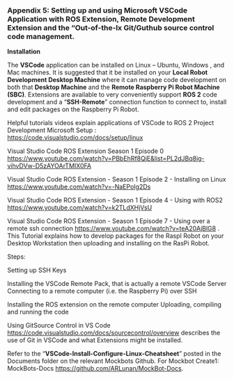### Appendix 5: Setting up and using Microsoft VSCode  Application with ROS Extension, Remote Development Extension and the “Out-of-the-Ix Git/Guthub source control code management.
**Installation**  

The **VSCode** application can be installed on Linux – Ubuntu, Windows , and Mac machines. It is suggested that it be installed on your **Local Robot Development Desktop Machine** where it can manage code development on both that **Desktop Machine** and the  **Remote Raspberry Pi Robot  Machine (SBC)**. Extensions are available to very conveniently support **ROS 2** code development and a “**SSH-Remote**” connection function to connect to, install and edit packages on the Raspberry Pi Robot.  

Helpful tutorials videos explain applications of VSCode to ROS 2 Project Development
Microsoft Setup : https://code.visualstudio.com/docs/setup/linux  
 
Visual Studio Code ROS Extension Season 1 Episode 0
https://www.youtube.com/watch?v=PBbEhRf8QjE&list=PL2dJBq8ig-vihvDVw-D5zAYOArTMIX0FA  
 
Visual Studio Code ROS Extension - Season 1 Episode 2 - Installing on Linux
https://www.youtube.com/watch?v=-NaEPoIg2Ds  
 
Visual Studio Code ROS Extension - Season 1 Episode 4 - Using with ROS2
https://www.youtube.com/watch?v=k2TLdXHjVsU  
 
Visual Studio Code ROS Extension - Season 1 Episode 7 - Using over a remote ssh connection
https://www.youtube.com/watch?v=teA20AjBlG8 . This Tutorial explains how to develop packages for the RaspI Robot on your Desktop Workstation then uploading and installing on the RasPi Robot.  

Steps:  

Setting up SSH Keys  

Installing the VSCode Remote Pack, that is actually a remote VSCode Server
Connecting to a remote computer (i.e. the Raspberry Pi) over SSH  

Installing the ROS extension on the remote computer
Uploading, compiling and running the code

Using GitSource Control in VS Code
https://code.visualstudio.com/docs/sourcecontrol/overview describes the use of Git in VSCode and what Extensions might be installed.  

Refer to the “**VSCode-Install-Configure-Linux-Cheatsheet**” posted in the Documents folder on the relevant Mockbots Github. For Mockbot Create1: MockBots-Docs https://github.com/ARLunan/MockBot-Docs.


